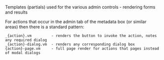 Templates (partials) used for the various admin controls - rendering forms and results

For actions that occur in the admin tab of the metadata box (or similar areas) then there is a standard pattern:

    _{action}.vm         - renders the button to invoke the action, notes any required dialog
    _{action}-dialog.vm  - renders any corresponding dialog box
    {action}-page.vm     - full page render for actions that pages instead of modal dialogs
